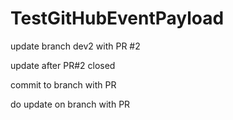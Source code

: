 # TestGitHubEventPayload

update branch dev2 with PR #2

update after PR#2 closed

commit to branch with PR

do update on branch with PR

